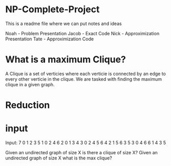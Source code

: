 # NP-Complete-Project
This is a readme file where we can put notes and ideas

Noah - Problem Presentation
Jacob - Exact Code
Nick - Approximization Presentation
Tate - Approximization Code

# What is a maximum Clique?
A Clique is a set of verticies where each verticie is connected by an edge to every other verticie in the clique. We are tasked with finding the maximum clique in a given graph. 

# Reduction

# input
Input:
7
0 1 2 3 5
1 0 2 4 6
2 0 1 3 4
3 0 2 4 5 6
4 2 1 5 6 3
5 3 0 4 6
6 1 4 3 5

Given an undirected graph of size X is there a clique of size X?
Given an undirected graph of size X what is the max clique?

